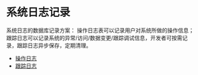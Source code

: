 # 系统日志记录

系统日志的数据库记录方案：
    操作日志表可以记录用户对系统所做的操作信息；
    跟踪日志可以记录系统的异常/访问/数据变更/跟踪调试信息，开发者可按需记录，跟踪日志异步保存，定期清理。

* [操作日志](系统日志记录/操作日志.md)
* [跟踪日志](系统日志记录/跟踪日志.md)